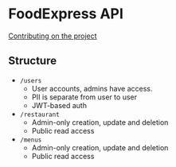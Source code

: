 # FoodExpress API
[Contributing on the project](CONTRIBUTING.md)
## Structure
- `/users`
  - User accounts, admins have access.
  - PII is separate from user to user
  - JWT-based auth
- `/restaurant`
  - Admin-only creation, update and deletion
  - Public read access
- `/menus`
  - Admin-only creation, update and deletion
  - Public read access
